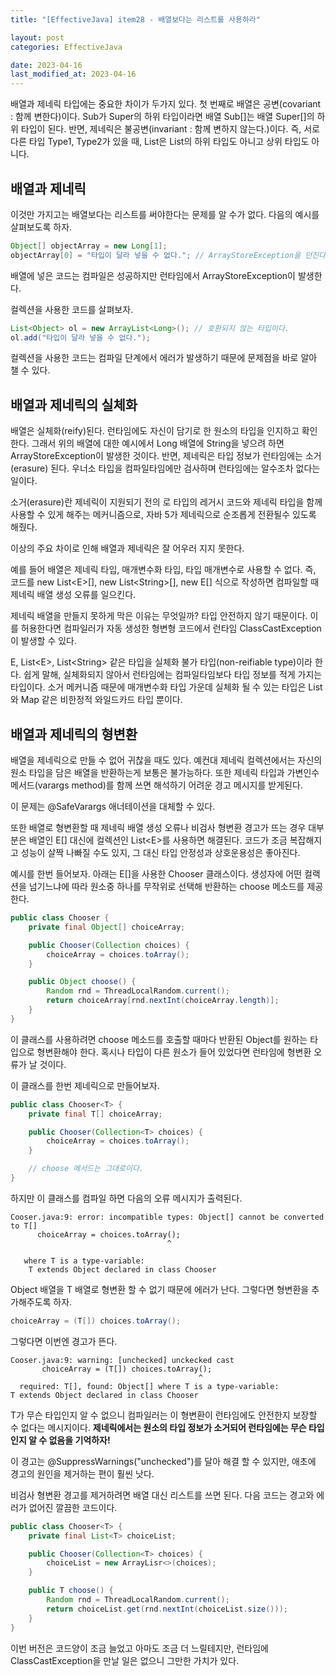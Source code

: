 ```yaml
---
title: "[EffectiveJava] item28 - 배열보다는 리스트를 사용하라"

layout: post
categories: EffectiveJava

date: 2023-04-16
last_modified_at: 2023-04-16
---
```


배열과 제네릭 타입에는 중요한 차이가 두가지 있다. 첫 번째로 배열은 공변(covariant : 함께 변한다)이다. Sub가 Super의 하위 타입이라면 배열 Sub[]는 배열 Super[]의 하위 타입이 된다.
반면, 제네릭은 불공변(invariant : 함께 변하지 않는다.)이다. 즉, 서로 다른 타입 Type1, Type2가 있을 때, List<Type1>은 List<Type2>의 하위 타입도 아니고 상위 타입도 아니다.


## 배열과 제네릭

이것만 가지고는 배열보다는 리스트를 써야한다는 문제를 알 수가 없다.
다음의 예시를 살펴보도록 하자.

```java
Object[] objectArray = new Long[1];
objectArray[0] = "타입이 달라 넣을 수 없다."; // ArrayStoreException을 던진다.
```

배열에 넣은 코드는 컴파일은 성공하지만 런타임에서 ArrayStoreException이 발생한다.

컬렉션을 사용한 코드를 살펴보자.

```java
List<Object> ol = new ArrayList<Long>(); // 호환되지 않는 타입이다.
ol.add("타입이 달라 넣을 수 없다.");
```

컬렉션을 사용한 코드는 컴파일 단계에서 에러가 발생하기 때문에 문제점을 바로 알아 챌 수 있다.


## 배열과 제네릭의 실체화

배열은 실체화(reify)된다. 런타임에도 자신이 담기로 한 원소의 타입을 인지하고 확인한다. 그래서 위의 배열에 대한 예시에서 Long 배열에 String을 넣으려 하면 ArrayStoreException이 발생한 것이다.
반면, 제네릭은 타입 정보가 런타임에는 소거(erasure) 된다. 우너소 타입을 컴파일타임에만 검사하며 런타임에는 알수조차 없다는 일이다.

소거(erasure)란 제네릭이 지원되기 전의 로 타입의 레거시 코드와 제네릭 타입을 함께 사용할 수 있게 해주는 메커니즘으로, 자바 5가 제네릭으로 순조롭게 전환될수 있도록 해줬다.

이상의 주요 차이로 인해 배열과 제네릭은 잘 어우러 지지 못한다.

예를 들어 배열은 제네릭 타입, 매개변수화 타입, 타입 매개변수로 사용할 수 없다. 즉, 코드를 new List\<E\>[], new List\<String\>[], new E[] 식으로 작성하면 컴파일할 때 제네릭 배열 생성 오류를 일으킨다.

제네릭 배열을 만들지 못하게 막은 이유는 무엇일까? 타입 안전하지 않기 때문이다. 이를 허용한다면 컴파일러가 자동 생성한 형변형 코드에서 런타임 ClassCastException이 발생할 수 있다.

E, List\<E\>, List\<String\> 같은 타입을 실체화 불가 타입(non-reifiable type)이라 한다. 쉽게 말해, 실체화되지 않아서 런타임에는 컴파일타임보다 타입 정보를 적게 가지는 타입이다.
소거 메커니즘 때문에 매개변수화 타입 가운데 실체화 될 수 있는 타입은 List<?>와 Map<?,?> 같은 비한정적 와일드카드 타입 뿐이다.


## 배열과 제네릭의 형변환

배열을 제네릭으로 만들 수 없어 귀찮을 때도 있다. 예컨대 제네릭 컬렉션에서는 자신의 원소 타입을 담은 배열을 반환하는게 보통은 불가능하다.
또한 제네릭 타입과 가변인수 메서드(varargs method)를 함께 쓰면 해석하기 어려운 경고 메시지를 받게된다.

이 문제는 @SafeVarargs 애너테이션을 대체할 수 있다.

또한 배열로 형변환할 때 제네릭 배열 생성 오류나 비검사 형변환 경고가 뜨는 경우 대부분은 배열인 E[] 대신에 컬렉션인 List\<E\>를 사용하면 해결된다.
코드가 조금 복잡해지고 성능이 살짝 나빠질 수도 있지, 그 대신 타입 안정성과 상호운용성은 좋아진다.

예시를 한번 들어보자. 아래는 E[]을 사용한 Chooser 클래스이다.
생성자에 어떤 컬랙션을 넘기느냐에 따라 원소중 하나를 무작위로 선택해 반환하는 choose 메소드를 제공한다.

```java
public class Chooser {
    private final Object[] choiceArray;

    public Chooser(Collection choices) {
        choiceArray = choices.toArray();
    }

    public Object choose() {
        Random rnd = ThreadLocalRandom.current();
        return choiceArray[rnd.nextInt(choiceArray.length)];
    }
}
```

이 클래스를 사용하려면 choose 메소드를 호출할 때마다 반환된 Object를 원하는 타입으로 형변환해야 한다. 혹시나 타입이 다른 원소가 들어 있었다면 런타임에 형변환 오류가 날 것이다.

이 클래스를 한번 제네릭으로 만들어보자.

```java
public class Chooser<T> {
    private final T[] choiceArray;

    public Chooser(Collection<T> choices) {
        choiceArray = choices.toArray();
    }

    // choose 메서드는 그대로이다.
}
```

하지만 이 클래스를 컴파일 하면 다음의 오류 메시지가 출력된다.

```shell
Cooser.java:9: error: incompatible types: Object[] cannot be converted to T[]
      choiceArray = choices.toArray();
                                   ^

   where T is a type-variable:
    T extends Object declared in class Chooser
```

Object 배열을 T 배열로 형변환 할 수 없기 때문에 에러가 난다.
그렇다면 형변환을 추가해주도록 하자.

```java
choiceArray = (T[]) choices.toArray();
```

그렇다면 이번엔 경고가 뜬다.

```shell
Cooser.java:9: warning: [unchecked] unckecked cast
       choiceArray = (T[]) choices.toArray();
                                          ^
  required: T[], found: Object[] where T is a type-variable:
T extends Object declared in class Chooser
```

T가 무슨 타입인지 알 수 없으니 컴파일러는 이 형변환이 런타임에도 안전한지 보장할 수 없다는 메시지이다.
**제네릭에서는 원소의 타입 정보가 소거되어 런타임에는 무슨 타입인지 알 수 없음을 기억하자!**

이 경고는 @SuppressWarnings("unchecked")를 달아 해결 할 수 있지만, 애초에 경고의 원인을 제거하는 편이 훨씬 낫다.

비검사 형변환 경고를 제거하려면 배열 대신 리스트를 쓰면 된다. 다음 코드는 경고와 에러가 없어진 깔끔한 코드이다.

```java
public class Chooser<T> {
    private final List<T> choiceList;

    public Chooser(Collection<T> choices) {
        choiceList = new ArrayLisr<>(choices);
    }

    public T choose() {
        Random rnd = ThreadLocalRandom.current();
        return choiceList.get(rnd.nextInt(choiceList.size()));
    }
}
```

이번 버전은 코드양이 조금 늘었고 아마도 조금 더 느릴테지만, 런타임에 ClassCastException을 만날 일은 없으니 그만한 가치가 있다.
